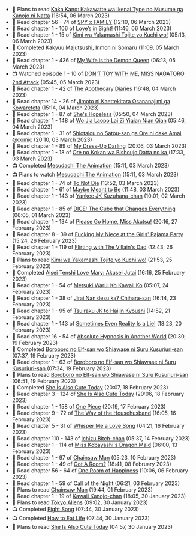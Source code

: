 <!-- ANILIST_ACTIVITY:start -->

-   📖 Plans to read [Kaka Kano: Kakawatte wa Ikenai Type no Musume ga Kanojo ni Natta](https://anilist.co/manga/153904) (16:54, 06 March 2023)
-   📖 Read chapter 56 - 74 of [SPY x FAMILY](https://anilist.co/manga/108556) (12:10, 06 March 2023)
-   📖 Read chapter 1 - 106 of [Love’s in Sight!](https://anilist.co/manga/107445) (11:46, 06 March 2023)
-   📖 Read chapter 1 - 15 of [Kimi wa Yakamashi Tojite yo Kuchi wo!](https://anilist.co/manga/149337) (05:13, 06 March 2023)
-   📖 Completed [Kakyuu Majutsushi, Inmon ni Somaru](https://anilist.co/manga/153574) (11:09, 05 March 2023)
-   📖 Read chapter 1 - 436 of [My Wife is the Demon Queen](https://anilist.co/manga/107966) (06:13, 05 March 2023)
-   📺 Watched episode 1 - 10 of [DON'T TOY WITH ME, MISS NAGATORO 2nd Attack](https://anilist.co/anime/140596) (05:45, 05 March 2023)
-   📖 Read chapter 1 - 42 of [The Apothecary Diaries](https://anilist.co/manga/99022) (16:48, 04 March 2023)
-   📖 Read chapter 14 - 26 of [Jimoto ni Kaettekitara Osananajimi ga Kowareteta](https://anilist.co/manga/150890) (15:14, 04 March 2023)
-   📖 Read chapter 1 - 87 of [She's Hopeless](https://anilist.co/manga/126944) (05:50, 04 March 2023)
-   📖 Read chapter 1 - 148 of [Wo Jia Laopo Lai Zi Yiqian Nian Qian](https://anilist.co/manga/146267) (05:46, 04 March 2023)
-   📖 Read chapter 1 - 31 of [Shiotaiou no Satou-san ga Ore ni dake Amai @comic](https://anilist.co/manga/123130) (20:10, 03 March 2023)
-   📖 Read chapter 1 - 89 of [My Dress-Up Darling](https://anilist.co/manga/101583) (20:06, 03 March 2023)
-   📖 Read chapter 1 - 18 of [Ore no Kokan wa Bishoujo Datta no ka ](https://anilist.co/manga/147902) (17:33, 03 March 2023)
-   📺 Completed [Mesudachi The Animation](https://anilist.co/anime/154076) (15:11, 03 March 2023)
-   📺 Plans to watch [Mesudachi The Animation](https://anilist.co/anime/154076) (15:11, 03 March 2023)
-   📖 Read chapter 1 - 74 of [To Not Die](https://anilist.co/manga/136099) (13:52, 03 March 2023)
-   📖 Read chapter 1 - 61 of [Maybe Meant to Be](https://anilist.co/manga/146139) (11:48, 03 March 2023)
-   📖 Read chapter 1 - 143 of [Yankee JK Kuzuhana-chan](https://anilist.co/manga/116822) (10:01, 02 March 2023)
-   📖 Read chapter 1 - 85 of [DICE: The Cube that Changes Everything](https://anilist.co/manga/85208) (06:05, 01 March 2023)
-   📖 Read chapter 1 - 134 of [Please Go Home, Miss Akutsu!](https://anilist.co/manga/113501) (20:16, 27 February 2023)
-   📖 Read chapter 8 - 39 of [Fucking My Niece at the Girls' Pajama Party](https://anilist.co/manga/128678) (15:24, 26 February 2023)
-   📖 Read chapter 1 - 119 of [Flirting with The Villain's Dad](https://anilist.co/manga/117581) (12:43, 26 February 2023)
-   📖 Plans to read [Kimi wa Yakamashi Tojite yo Kuchi wo!](https://anilist.co/manga/149337) (21:53, 25 February 2023)
-   📖 Completed [Aisei Tenshi Love Mary: Akusei Jutai](https://anilist.co/manga/113620) (16:16, 25 February 2023)
-   📖 Read chapter 1 - 54 of [Metsuki Warui Ko Kawaii Ko](https://anilist.co/manga/143936) (05:07, 24 February 2023)
-   📖 Read chapter 1 - 38 of [Jirai Nan desu ka? Chihara-san](https://anilist.co/manga/137714) (16:14, 23 February 2023)
-   📖 Read chapter 1 - 95 of [Tsuiraku JK to Haijin Kyoushi](https://anilist.co/manga/99737) (14:52, 21 February 2023)
-   📖 Read chapter 1 - 143 of [Sometimes Even Reality Is a Lie!](https://anilist.co/manga/113076) (18:23, 20 February 2023)
-   📖 Read chapter 16 - 54 of [Absolute Hypnosis in Another World](https://anilist.co/manga/145575) (20:30, 19 February 2023)
-   📖 Completed [Boroboro no Elf-san wo Shiawase ni Suru Kusuriuri-san  ](https://anilist.co/manga/139465) (07:37, 19 February 2023)
-   📖 Read chapter 1 - 63 of [Boroboro no Elf-san wo Shiawase ni Suru Kusuriuri-san  ](https://anilist.co/manga/139465) (07:34, 19 February 2023)
-   📖 Plans to read [Boroboro no Elf-san wo Shiawase ni Suru Kusuriuri-san  ](https://anilist.co/manga/139465) (06:51, 19 February 2023)
-   📖 Completed [She Is Also Cute Today](https://anilist.co/manga/112378) (20:07, 18 February 2023)
-   📖 Read chapter 3 - 124 of [She Is Also Cute Today](https://anilist.co/manga/112378) (20:06, 18 February 2023)
-   📖 Read chapter 1 - 158 of [One Piece](https://anilist.co/manga/30013) (20:19, 17 February 2023)
-   📖 Read chapter 9 - 72 of [The Way of the Househusband](https://anilist.co/manga/101233) (16:05, 16 February 2023)
-   📖 Read chapter 5 - 31 of [Whisper Me a Love Song](https://anilist.co/manga/107987) (04:21, 16 February 2023)
-   📖 Read chapter 110 - 143 of [Ichizu Bitch-chan](https://anilist.co/manga/119121) (05:37, 14 February 2023)
-   📖 Read chapter 1 - 114 of [Miss Kobayashi's Dragon Maid](https://anilist.co/manga/86303) (06:00, 13 February 2023)
-   📖 Read chapter 1 - 97 of [Chainsaw Man](https://anilist.co/manga/105778) (05:23, 10 February 2023)
-   📖 Read chapter 1 - 49 of [Got A Room?](https://anilist.co/manga/129808) (18:41, 08 February 2023)
-   📖 Read chapter 56 - 64 of [One Room of Happiness](https://anilist.co/manga/100557) (10:06, 06 February 2023)
-   📖 Read chapter 1 - 59 of [Call of the Night](https://anilist.co/manga/111233) (06:21, 03 February 2023)
-   📖 Plans to read [Chainsaw Man](https://anilist.co/manga/105778) (19:44, 01 February 2023)
-   📖 Read chapter 1 - 19 of [Kawaii Kanojo-chan](https://anilist.co/manga/144155) (18:05, 30 January 2023)
-   📖 Plans to read [Tokyo Aliens](https://anilist.co/manga/123657) (09:02, 30 January 2023)
-   📺 Completed [Fight Song](https://anilist.co/anime/159110) (07:44, 30 January 2023)
-   📺 Completed [How to Eat Life](https://anilist.co/anime/118857) (07:44, 30 January 2023)
-   📖 Plans to read [She Is Also Cute Today](https://anilist.co/manga/112378) (04:57, 30 January 2023)

<!-- ANILIST_ACTIVITY:end -->
